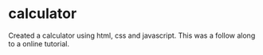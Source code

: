 # calculator
Created a calculator using html, css and javascript. This was a follow along to a online tutorial. 
